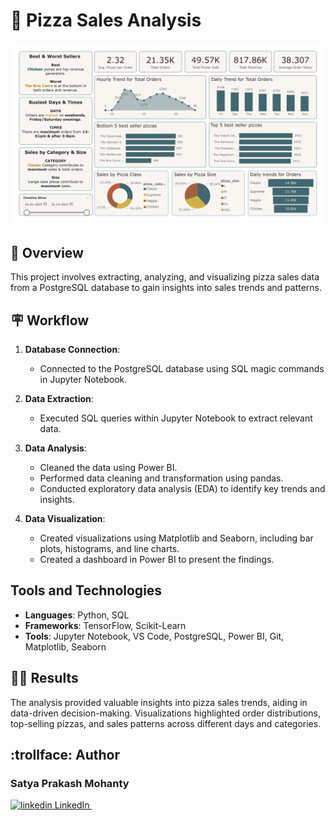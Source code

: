 # :pizza: Pizza Sales Analysis

![Power BI Dashboard](Pizza_sales_analysis.jpg)

## :seedling: Overview
This project involves extracting, analyzing, and visualizing pizza sales data from a PostgreSQL database to gain insights into sales trends and patterns.

## :placard: Workflow
1. **Database Connection**:
   - Connected to the PostgreSQL database using SQL magic commands in Jupyter Notebook.

2. **Data Extraction**:
   - Executed SQL queries within Jupyter Notebook to extract relevant data.

3. **Data Analysis**:
   - Cleaned the data using Power BI.
   - Performed data cleaning and transformation using pandas.
   - Conducted exploratory data analysis (EDA) to identify key trends and insights.

4. **Data Visualization**:
   - Created visualizations using Matplotlib and Seaborn, including bar plots, histograms, and line charts.
   - Created a dashboard in Power BI to present the findings.

## Tools and Technologies
- **Languages**: Python, SQL
- **Frameworks**: TensorFlow, Scikit-Learn
- **Tools**: Jupyter Notebook, VS Code, PostgreSQL, Power BI, Git, Matplotlib, Seaborn

## :man_shrugging: Results
The analysis provided valuable insights into pizza sales trends, aiding in data-driven decision-making. Visualizations highlighted order distributions, top-selling pizzas, and sales patterns across different days and categories.

## :trollface: Author
### Satya Prakash Mohanty
<p>
  <a href="https://www.linkedin.com/in/satya04/[removed]" rel="nofollow noreferrer">
    <img src="https://i.sstatic.net/gVE0j.png" alt="linkedin"> LinkedIn
  </a> &nbsp; 
</p>
